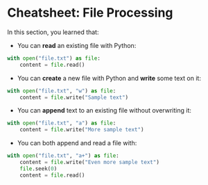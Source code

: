 # **Cheatsheet: File Processing**
In this section, you learned that:

* You can **read** an existing file with Python:
```py
with open("file.txt") as file:
    content = file.read()
```
* You can **create** a new file with Python and **write** some text on it:
```py
with open("file.txt", "w") as file:
    content = file.write("Sample text")
```
* You can **append** text to an existing file without overwriting it:
```py
with open("file.txt", "a") as file:
    content = file.write("More sample text")
```    
* You can both append and read a file with:
```py
with open("file.txt", "a+") as file:
    content = file.write("Even more sample text")
    file.seek(0)
    content = file.read()
```
